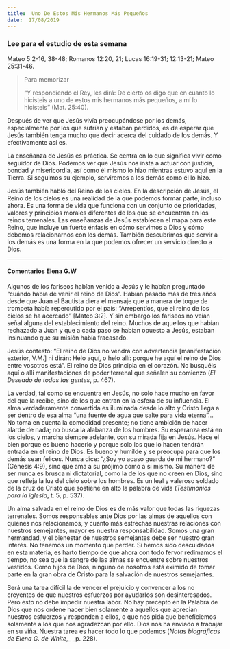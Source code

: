 ```yaml
---
title:  Uno De Estos Mis Hermanos Más Pequeños
date:  17/08/2019
---
```


### Lee para el estudio de esta semana
Mateo 5:2-16, 38-48; Romanos 12:20, 21; Lucas 16:19-31; 12:13-21; Mateo 25:31-46.

> <p>Para memorizar</p>
> “Y respondiendo el Rey, les dirá: De cierto os digo que en cuanto lo hicisteis a uno de estos mis hermanos más pequeños, a mí lo hicisteis” (Mat. 25:40).

Después de ver que Jesús vivía preocupándose por los demás, especialmente por los que sufrían y estaban perdidos, es de esperar que Jesús también tenga mucho que decir acerca del cuidado de los demás. Y efectivamente así es.

La enseñanza de Jesús es práctica. Se centra en lo que significa vivir como seguidor de Dios. Podemos ver que Jesús nos insta a actuar con justicia, bondad y misericordia, así como él mismo lo hizo mientras estuvo aquí en la Tierra. Si seguimos su ejemplo, serviremos a los demás como él lo hizo.

Jesús también habló del Reino de los cielos. En la descripción de Jesús, el Reino de los cielos es una realidad de la que podemos formar parte, incluso ahora. Es una forma de vida que funciona con un conjunto de prioridades, valores y principios morales diferentes de los que se encuentran en los reinos terrenales. Las enseñanzas de Jesús establecen el mapa para este Reino, que incluye un fuerte énfasis en cómo servimos a Dios y cómo debemos relacionarnos con los demás. También descubrimos que servir a los demás es una forma en la que podemos ofrecer un servicio directo a Dios.

---

#### Comentarios Elena G.W

Algunos de los fariseos habían venido a Jesús y le habían preguntado “cuándo había de venir el reino de Dios”. Habían pasado más de tres años desde que Juan el Bautista diera el mensaje que a manera de toque de trompeta había repercutido por el país: “Arrepentíos, que el reino de los cielos se ha acercado” [Mateo 3:2]. Y sin embargo los fariseos no veían señal alguna del establecimiento del reino. Muchos de aquellos que habían rechazado a Juan y que a cada paso se habían opuesto a Jesús, estaban insinuando que su misión había fracasado.

Jesús contestó: “El reino de Dios no vendrá con advertencia [manifestación exterior, V.M.] ni dirán: Helo aquí, o helo allí: porque he aquí el reino de Dios entre vosotros está”. El reino de Dios principia en el corazón. No busquéis aquí o allí manifestaciones de poder terrenal que señalen su comienzo (_El Deseado de todas las gentes_, p. 467).

La verdad, tal como se encuentra en Jesús, no solo hace mucho en favor del que la recibe, sino de los que entran en la esfera de su influencia. El alma verdaderamente convertida es iluminada desde lo alto y Cristo llega a ser dentro de esa alma “una fuente de agua que salte para vida eterna”… No toma en cuenta la comodidad presente; no tiene ambición de hacer alarde de nada; no busca la alabanza de los hombres. Su esperanza está en los cielos, y marcha siempre adelante, con su mirada fija en Jesús. Hace el bien porque es bueno hacerlo y porque solo los que lo hacen tendrán entrada en el reino de Dios. Es bueno y humilde y se preocupa para que los demás sean felices. Nunca dice: “¿Soy yo acaso guarda de mi hermano?” (Génesis 4:9), sino que ama a su prójimo como a sí mismo. Su manera de ser nunca es brusca ni dictatorial, como la de los que no creen en Dios, sino que refleja la luz del cielo sobre los hombres. Es un leal y valeroso soldado de la cruz de Cristo que sostiene en alto la palabra de vida (_Testimonios para la iglesia_, t. 5, p. 537).

Un alma salvada en el reino de Dios es de más valor que todas las riquezas terrenales. Somos responsables ante Dios por las almas de aquellos con quienes nos relacionamos, y cuanto más estrechas nuestras relaciones con nuestros semejantes, mayor es nuestra responsabilidad. Somos una gran hermandad, y el bienestar de nuestros semejantes debe ser nuestro gran interés. No tenemos un momento que perder. Si hemos sido descuidados en esta materia, es harto tiempo de que ahora con todo fervor redimamos el tiempo, no sea que la sangre de las almas se encuentre sobre nuestros vestidos. Como hijos de Dios, ninguno de nosotros está eximido de tomar parte en la gran obra de Cristo para la salvación de nuestros semejantes.

Será una tarea difícil la de vencer el prejuicio y convencer a los no creyentes de que nuestros esfuerzos por ayudarlos son desinteresados. Pero esto no debe impedir nuestra labor. No hay precepto en la Palabra de Dios que nos ordene hacer bien solamente a aquellos que aprecian nuestros esfuerzos y responden a ellos, o que nos pida que beneficiemos solamente a los que nos agradezcan por ello. Dios nos ha enviado a trabajar en su viña. Nuestra tarea es hacer todo lo que podemos (_Notas biográficas de Elena G. de White_,_ _p. 228).
